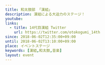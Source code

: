 ```yaml
---
title: 和太鼓部 「漢組」
description: 漢組による大迫力のステージ！
youtube: 
links:
  - title: 14代目漢組 Twitter
    url: https://twitter.com/otokogumi_14th
since: 2018-06-02T12:35:00+09:00
until: 2018-06-02T13:10:00+09:00
place: イベントステージ
keywords: [漢組,和太鼓,音楽]
layout: event
---
```

